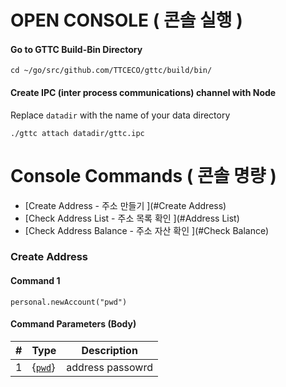 # OPEN CONSOLE ( 콘솔 실행 )

#### Go to GTTC Build-Bin Directory 

```
cd ~/go/src/github.com/TTCECO/gttc/build/bin/
```
#### Create IPC (inter process communications) channel with Node

Replace `datadir` with the name of your data directory

```
./gttc attach datadir/gttc.ipc
```

# Console Commands ( 콘솔 명량 )

- [Create Address - 주소 만들기 ](#Create Address)
- [Check Address List - 주소 목록 확인 ](#Address List)
- [Check Address Balance - 주소 자산 확인 ](#Check Balance)


### Create Address

#### Command 1 

```
personal.newAccount("pwd")
```


#### Command Parameters (Body)

| #    | Type                               | Description                                                  |
| ---- | ---------------------------------- | ------------------------------------------------------------ |
| 1    | {[`pwd`](`string`)}                  | address passowrd                               |
